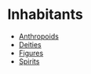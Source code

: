 # Inhabitants

- [Anthropoids](anthropoids/introduction.md)
- [Deities](deities/introduction.md)
- [Figures](figures/introduction.md)
- [Spirits](spirits/introduction.md)